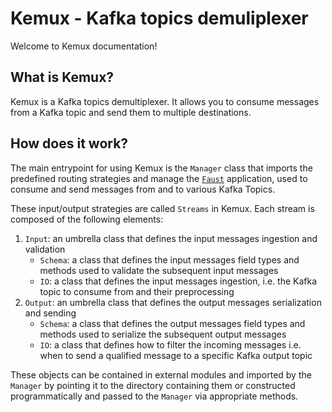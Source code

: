 # Kemux - Kafka topics demuliplexer

Welcome to Kemux documentation!

## What is Kemux?

Kemux is a Kafka topics demultiplexer. It allows you to consume messages from a Kafka topic and send them to multiple destinations.

## How does it work?

The main entrypoint for using Kemux is the `Manager` class that imports the predefined routing strategies and manage the [`Faust`](https://faust.readthedocs.io/en/latest/index.html) application,
used to consume and send messages from and to various Kafka Topics.

These input/output strategies are called `Streams` in Kemux.
Each stream is composed of the following elements:

1. `Input`: an umbrella class that defines the input messages ingestion and validation
    - `Schema`: a class that defines the input messages field types and methods used to validate the subsequent input messages
    - `IO`: a class that defines the input messages ingestion, i.e. the Kafka topic to consume from and their preprocessing
2. `Output`: an umbrella class that defines the output messages serialization and sending
    - `Schema`: a class that defines the output messages field types and methods used to serialize the subsequent output messages
    - `IO`: a class that defines how to filter the incoming messages i.e. when to send a qualified message to a specific Kafka output topic

These objects can be contained in external modules and imported by the `Manager` by pointing it to the directory containing them or constructed programmatically and passed to the `Manager` via appropriate methods.
